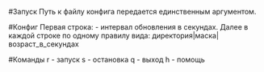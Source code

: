 #Запуск
Путь к файлу конфига передается единственным аргументом.

#Конфиг
Первая строка: - интервал обновления в секундах. 
Далее в каждой строке по одному правилу вида: директория|маска|возраст_в_секундах

#Команды
r - запуск
s - остановка
q - выход
h - помощь
